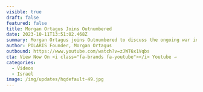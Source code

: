 ```yaml
---
visible: true
draft: false
featured: false
title: Morgan Ortagus Joins Outnumbered
date: 2023-10-11T13:51:02.468Z
summary: Morgan Ortagus joins Outnumbered to discuss the ongoing war in Israel.
author: POLARIS Founder, Morgan Ortagus
outbound: https://www.youtube.com/watch?v=zJWT6x1Vqbs
cta: View Now On <i class="fa-brands fa-youtube"></i> Youtube →
categories:
  - Videos
  - Israel
image: /img/updates/hqdefault-49.jpg
---
```

